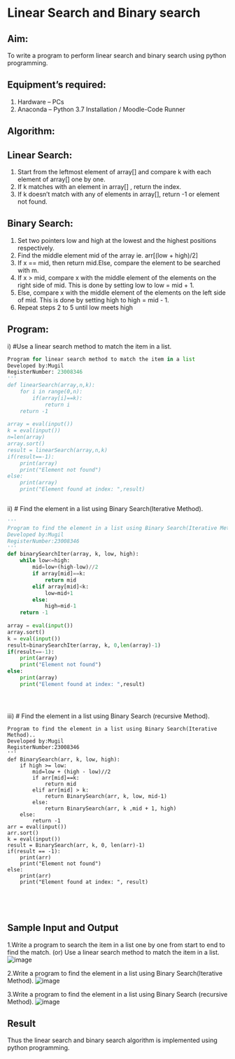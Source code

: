 # Linear Search and Binary search
## Aim:
To write a program to perform linear search and binary search using python programming.
## Equipment’s required:
1.	Hardware – PCs
2.	Anaconda – Python 3.7 Installation / Moodle-Code Runner
## Algorithm:
## Linear Search:
1.	Start from the leftmost element of array[] and compare k with each element of array[] one by one.
2.	If k matches with an element in array[] , return the index.
3.	If k doesn’t match with any of elements in array[], return -1 or element not found.
## Binary Search:
1.	Set two pointers low and high at the lowest and the highest positions respectively.
2.	Find the middle element mid of the array ie. arr[(low + high)/2]
3.	If x == mid, then return mid.Else, compare the element to be searched with m.
4.	If x > mid, compare x with the middle element of the elements on the right side of mid. This is done by setting low to low = mid + 1.
5.	Else, compare x with the middle element of the elements on the left side of mid. This is done by setting high to high = mid - 1.
6.	Repeat steps 2 to 5 until low meets high
## Program:
i)	#Use a linear search method to match the item in a list.
```Python
Program for linear search method to match the item in a list
Developed by:Mugil
RegisterNumber: 23008346
'''
def linearSearch(array,n,k):
    for i in range(0,n):
        if(array[i]==k):
            return i
    return -1
    
array = eval(input())
k = eval(input()) 
n=len(array)
array.sort()
result = linearSearch(array,n,k)
if(result==-1):
    print(array)
    print("Element not found")
else:
    print(array)
    print("Element found at index: ",result)



```
ii)	# Find the element in a list using Binary Search(Iterative Method).
```Python
''' 
Program to find the element in a list using Binary Search(Iterative Method)..
Developed by:Mugil
RegisterNumber:23008346
'''
def binarySearchIter(array, k, low, high):
    while low<=high:
        mid=low+(high-low)//2
        if array[mid]==k:
            return mid
        elif array[mid]<k:
            low=mid+1
        else:
            high=mid-1
    return -1
     
array = eval(input())
array.sort()
k = eval(input()) 
result=binarySearchIter(array, k, 0,len(array)-1)
if(result==-1):
    print(array)
    print("Element not found")
else:
    print(array)
    print("Element found at index: ",result)





```
iii)	# Find the element in a list using Binary Search (recursive Method).
```Python''' 
Program to find the element in a list using Binary Search(Iterative Method)..
Developed by:Mugil
RegisterNumber:23008346
'''
def BinarySearch(arr, k, low, high):
    if high >= low:
        mid=low + (high - low)//2
        if arr[mid]==k:
            return mid
        elif arr[mid] > k:
            return BinarySearch(arr, k, low, mid-1)
        else:
            return BinarySearch(arr, k ,mid + 1, high)
    else:
        return -1
arr = eval(input())
arr.sort()
k = eval(input()) 
result = BinarySearch(arr, k, 0, len(arr)-1)
if(result == -1):
    print(arr)
    print("Element not found")
else:
    print(arr)
    print("Element found at index: ", result)





```
## Sample Input and Output
1.Write a program to search the item in a list one by one from start to end to find the match. (or) Use a linear search method to match the item in a list.
![image](https://github.com/mugil25/Search-Algorithm/assets/148515771/7045b7a0-fc90-44e8-86b1-0111d5e6aaa8)

2.Write a program to find the element in a list using Binary Search(Iterative Method).
![image](https://github.com/mugil25/Search-Algorithm/assets/148515771/f0d44e79-1949-457d-b2ac-1cf89724d324)

3.Write a program to find the element in a list using Binary Search (recursive Method).
![image](https://github.com/mugil25/Search-Algorithm/assets/148515771/06f8b10a-d387-4c8a-b5a0-0b879742b440)


## Result
Thus the linear search and binary search algorithm is implemented using python programming.
